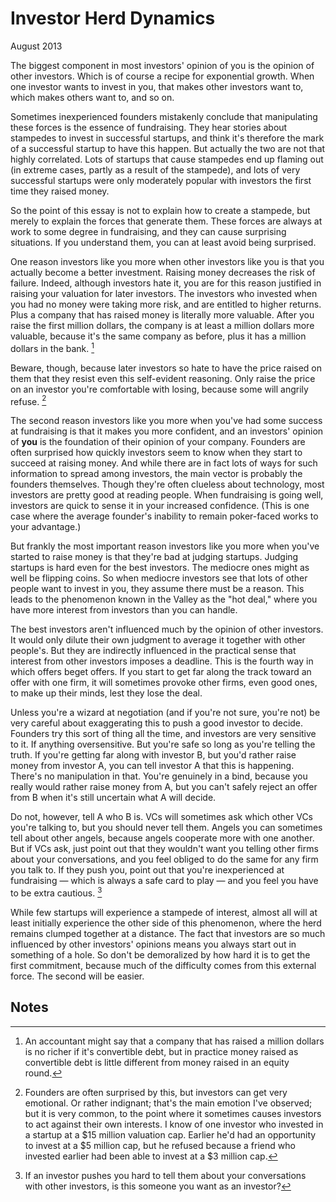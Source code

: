 # Investor Herd Dynamics

August 2013

The biggest component in most investors' opinion of you is the opinion of other investors. Which is of course a recipe for exponential growth. When one investor wants to invest in you, that makes other investors want to, which makes others want to, and so on.

Sometimes inexperienced founders mistakenly conclude that manipulating these forces is the essence of fundraising. They hear stories about stampedes to invest in successful startups, and think it's therefore the mark of a successful startup to have this happen. But actually the two are not that highly correlated. Lots of startups that cause stampedes end up flaming out (in extreme cases, partly as a result of the stampede), and lots of very successful startups were only moderately popular with investors the first time they raised money.

So the point of this essay is not to explain how to create a stampede, but merely to explain the forces that generate them. These forces are always at work to some degree in fundraising, and they can cause surprising situations. If you understand them, you can at least avoid being surprised.

One reason investors like you more when other investors like you is that you actually become a better investment. Raising money decreases the risk of failure. Indeed, although investors hate it, you are for this reason justified in raising your valuation for later investors. The investors who invested when you had no money were taking more risk, and are entitled to higher returns. Plus a company that has raised money is literally more valuable. After you raise the first million dollars, the company is at least a million dollars more valuable, because it's the same company as before, plus it has a million dollars in the bank. [^1]

Beware, though, because later investors so hate to have the price raised on them that they resist even this self-evident reasoning. Only raise the price on an investor you're comfortable with losing, because some will angrily refuse. [^2]

The second reason investors like you more when you've had some success at fundraising is that it makes you more confident, and an investors' opinion of **you** is the foundation of their opinion of your company. Founders are often surprised how quickly investors seem to know when they start to succeed at raising money. And while there are in fact lots of ways for such information to spread among investors, the main vector is probably the founders themselves. Though they're often clueless about technology, most investors are pretty good at reading people. When fundraising is going well, investors are quick to sense it in your increased confidence. (This is one case where the average founder's inability to remain poker-faced works to your advantage.)

But frankly the most important reason investors like you more when you've started to raise money is that they're bad at judging startups. Judging startups is hard even for the best investors. The mediocre ones might as well be flipping coins. So when mediocre investors see that lots of other people want to invest in you, they assume there must be a reason. This leads to the phenomenon known in the Valley as the "hot deal," where you have more interest from investors than you can handle.

The best investors aren't influenced much by the opinion of other investors. It would only dilute their own judgment to average it together with other people's. But they are indirectly influenced in the practical sense that interest from other investors imposes a deadline. This is the fourth way in which offers beget offers. If you start to get far along the track toward an offer with one firm, it will sometimes provoke other firms, even good ones, to make up their minds, lest they lose the deal.

Unless you're a wizard at negotiation (and if you're not sure, you're not) be very careful about exaggerating this to push a good investor to decide. Founders try this sort of thing all the time, and investors are very sensitive to it. If anything oversensitive. But you're safe so long as you're telling the truth. If you're getting far along with investor B, but you'd rather raise money from investor A, you can tell investor A that this is happening. There's no manipulation in that. You're genuinely in a bind, because you really would rather raise money from A, but you can't safely reject an offer from B when it's still uncertain what A will decide.

Do not, however, tell A who B is. VCs will sometimes ask which other VCs you're talking to, but you should never tell them. Angels you can sometimes tell about other angels, because angels cooperate more with one another. But if VCs ask, just point out that they wouldn't want you telling other firms about your conversations, and you feel obliged to do the same for any firm you talk to. If they push you, point out that you're inexperienced at fundraising — which is always a safe card to play — and you feel you have to be extra cautious. [^3]

While few startups will experience a stampede of interest, almost all will at least initially experience the other side of this phenomenon, where the herd remains clumped together at a distance. The fact that investors are so much influenced by other investors' opinions means you always start out in something of a hole. So don't be demoralized by how hard it is to get the first commitment, because much of the difficulty comes from this external force. The second will be easier.

## Notes

[^1]: An accountant might say that a company that has raised a million dollars is no richer if it's convertible debt, but in practice money raised as convertible debt is little different from money raised in an equity round.

[^2]: Founders are often surprised by this, but investors can get very emotional. Or rather indignant; that's the main emotion I've observed; but it is very common, to the point where it sometimes causes investors to act against their own interests. I know of one investor who invested in a startup at a $15 million valuation cap. Earlier he'd had an opportunity to invest at a $5 million cap, but he refused because a friend who invested earlier had been able to invest at a $3 million cap.

[^3]: If an investor pushes you hard to tell them about your conversations with other investors, is this someone you want as an investor?
